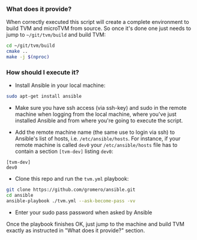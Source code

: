 ### What does it provide?

When correctly executed this script will create a complete environment to build
TVM and microTVM from source. So once it's done one just needs to jump to
`~/git/tvm/build` and build TVM:

```sh
cd ~/git/tvm/build
cmake ..
make -j $(nproc)
```

### How should I execute it?

- Install Ansible in your local machine:

```sh
sudo apt-get install ansible
```

- Make sure you have ssh access (via ssh-key) and sudo in the remote machine
when logging from the local machine, where you've just installed Ansible and
from where you're going to execute the script.

- Add the remote machine name (the same use to login via ssh) to Ansible's list
of hosts, i.e. `/etc/ansible/hosts`. For instance, if your remote machine is
called `dev0` your `/etc/ansible/hosts` file has to contain a section
`[tvm-dev]` listing `dev0`:

```text
[tvm-dev]
dev0
```

- Clone this repo and run the `tvm.yml` playbook:

```sh
git clone https://github.com/gromero/ansible.git
cd ansible
ansible-playbook ./tvm.yml --ask-become-pass -vv
```

- Enter your sudo pass password when asked by Ansible

Once the playbook finishes OK, just jump to the machine and build TVM exactly
as instructed in "What does it provide?" section.
